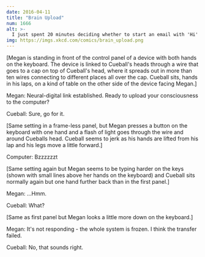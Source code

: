 ```yaml
---
date: 2016-04-11
title: "Brain Upload"
num: 1666
alt: >-
  I just spent 20 minutes deciding whether to start an email with 'Hi' or 'Hey', so I think it transferred correctly.
img: https://imgs.xkcd.com/comics/brain_upload.png
---
```

[Megan is standing in front of the control panel of a device with both hands on the keyboard. The device is linked to Cueball's heads through a wire that goes to a cap on top of Cueball's head, where it spreads out in more than ten wires connecting to different places all over the cap. Cueball sits, hands in his laps, on a kind of table on the other side of the device facing Megan.]

Megan: Neural-digital link established. Ready to upload your consciousness to the computer?

Cueball: Sure, go for it.

[Same setting in a frame-less panel, but Megan presses a button on the keyboard with one hand and a flash of light goes through the wire and around Cueballs head. Cueball seems to jerk as his hands are lifted from his lap and his legs move a little forward.]

Computer: Bzzzzzzt

[Same setting again but Megan seems to be typing harder on the keys (shown with small lines above her hands on the keyboard) and Cueball sits normally again but one hand further back than in the first panel.]

Megan: ...Hmm.

Cueball: What?

[Same as first panel but Megan looks a little more down on the keyboard.]

Megan: It's not responding - the whole system is frozen. I think the transfer failed.

Cueball: No, that sounds right.